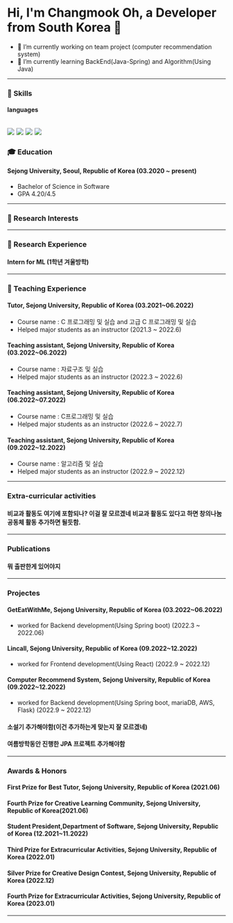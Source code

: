 # Hi, I'm Changmook Oh, a Developer from South Korea 👋

- 🔭 I’m currently working on team project (computer recommendation system)
- 🌱 I’m currently learning BackEnd(Java-Spring) and Algorithm(Using Java)

---

### 💪 Skills
#### languages
<img src="https://img.shields.io/badge/C-A8B9CC?style=badge&logo=c%2B%2B&logoColor=white"/></a>
<img src="https://img.shields.io/badge/c++-%2300599C?style=badge&logo=c%2B%2B&logoColor=white"/></a>
<img src="https://img.shields.io/badge/Python-3766AB?style=badge&logo=Python&logoColor=white"/></a>
<img src="https://img.shields.io/badge/Java-007396?style=badge&logo=Java&logoColor=white"/></a>
---
### 🎓 Education
#### Sejong University, Seoul, Republic of Korea (03.2020 ~ present)
- Bachelor of  Science in Software
- GPA 4.20/4.5

---
### 📕 Research Interests

---

### 📗 Research Experience
#### Intern for ML (1학년 겨울방학)
---
### 📘 Teaching Experience
#### Tutor, Sejong University, Republic of Korea (03.2021~06.2022)
- Course name : C 프로그래밍 및 실습 and 고급 C 프로그래밍 및 실습
- Helped major students as an instructor (2021.3 ~ 2022.6)
#### Teaching assistant, Sejong University, Republic of Korea (03.2022~06.2022)
- Course name : 자료구조 및 실습
- Helped major students as an instructor (2022.3 ~ 2022.6)
#### Teaching assistant, Sejong University, Republic of Korea (06.2022~07.2022)
- Course name : C프로그래밍 및 실습
- Helped major students as an instructor (2022.6 ~ 2022.7)
#### Teaching assistant, Sejong University, Republic of Korea (09.2022~12.2022)
- Course name : 알고리즘 및 실습
- Helped major students as an instructor (2022.9 ~ 2022.12)
---

### Extra-curricular activities
#### 비교과 활동도 여기에 포함되나? 이걸 잘 모르겠네 비교과 활동도 있다고 하면 창의나눔공동체 활동 추가하면 될듯함.
---
### Publications
#### 뭐 출판한게 있어야지
---
### Projectes
#### GetEatWithMe, Sejong University, Republic of Korea (03.2022~06.2022)
- worked for Backend development(Using Spring boot) (2022.3 ~ 2022.06)
#### Lincall, Sejong University, Republic of Korea (09.2022~12.2022)
- worked for Frontend development(Using React) (2022.9 ~ 2022.12)
#### Computer Recommend System, Sejong University, Republic of Korea (09.2022~12.2022)
- worked for Backend development(Using Spring boot, mariaDB, AWS, Flask) (2022.9 ~ 2022.12)
#### 소설기 추가해야함(이건 추가하는게 맞는지 잘 모르겠네)
#### 여름방학동안 진행한 JPA 프로젝트 추가해야함
---

### Awards & Honors
#### First Prize for Best Tutor, Sejong University, Republic of Korea (2021.06)
#### Fourth Prize for Creative Learning Community, Sejong University, Republic of Korea(2021.06)
#### Student President,Department of Software, Sejong University, Republic of Korea (12.2021~11.2022)
#### Third Prize for Extracurricular Activities, Sejong University, Republic of Korea (2022.01)
#### Silver Prize for Creative Design Contest, Sejong University, Republic of Korea (2022.12)
#### Fourth Prize for Extracurricular Activities, Sejong University, Republic of Korea (2023.01)

---
